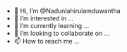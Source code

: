 - 👋 Hi, I’m @Nadunlahirulamduwantha
- 👀 I’m interested in ...
- 🌱 I’m currently learning ...
- 💞️ I’m looking to collaborate on ...
- 📫 How to reach me ...

<!---
Nadunlahirulamduwantha/Nadunlahirulamduwantha is a ✨ special ✨ repository because its `README.md` (this file) appears on your GitHub profile.
You can click the Preview link to take a look at your changes.
--->

